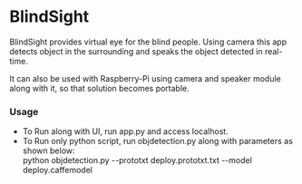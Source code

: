 # BlindSight
BlindSight provides virtual eye for the blind people.
Using camera this app detects object in the surrounding and speaks the object detected in real-time.

It can also be used with Raspberry-Pi using camera and speaker module along with it, so that solution becomes portable.

### Usage
* To Run along with UI, run app.py and access localhost.
* To Run only python script, run objdetection.py along with parameters as shown below: <br />
      python objdetection.py --prototxt deploy.prototxt.txt --model deploy.caffemodel
